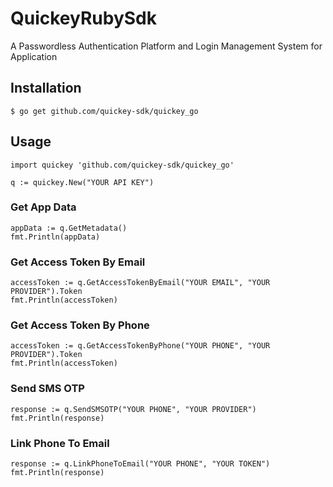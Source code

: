 # QuickeyRubySdk

A Passwordless Authentication Platform and Login Management System for Application

## Installation

    $ go get github.com/quickey-sdk/quickey_go

## Usage

```
import quickey 'github.com/quickey-sdk/quickey_go'

q := quickey.New("YOUR API KEY")
```

### Get App Data
```
appData := q.GetMetadata()
fmt.Println(appData)
```

### Get Access Token By Email
```
accessToken := q.GetAccessTokenByEmail("YOUR EMAIL", "YOUR PROVIDER").Token
fmt.Println(accessToken)
```

### Get Access Token By Phone
```
accessToken := q.GetAccessTokenByPhone("YOUR PHONE", "YOUR PROVIDER").Token
fmt.Println(accessToken)
```

### Send SMS OTP
```
response := q.SendSMSOTP("YOUR PHONE", "YOUR PROVIDER")
fmt.Println(response)
```

### Link Phone To Email
```
response := q.LinkPhoneToEmail("YOUR PHONE", "YOUR TOKEN")
fmt.Println(response)
```
